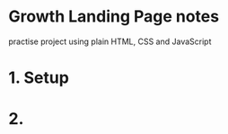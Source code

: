 # Growth Landing Page notes
practise project using plain HTML, CSS and JavaScript

# 1. Setup 

# 2. 